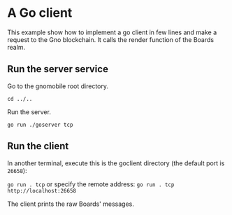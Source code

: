 # A Go client

This example show how to implement a go client in few lines and make a request
to the Gno blockchain. It calls the render function of the Boards realm.

## Run the server service

Go to the gnomobile root directory.

`cd ../..`

Run the server.

`go run ./goserver tcp`

## Run the client

In another terminal, execute this is the goclient directory (the default port is
`26658`):

`go run . tcp` or specify the remote address:
`go run . tcp http://localhost:26658`

The client prints the raw Boards' messages.
